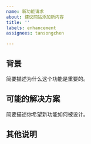 ```yaml
---
name: 新功能请求
about: 建议网站添加新内容
title: ''
labels: enhancement
assignees: tansongchen

---
```


## 背景
简要描述为什么这个功能是重要的。

## 可能的解决方案
简要描述你希望新功能如何被设计。

## 其他说明
